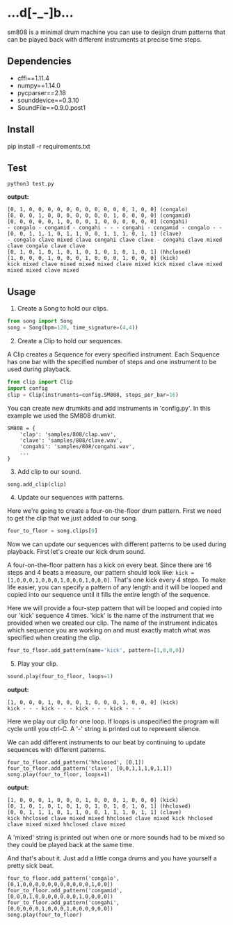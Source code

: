 # ...d[-_-]b...
sm808 is a minimal drum machine you can use to design drum patterns that can be played back with different instruments at precise time steps.

Dependencies
---
* cffi==1.11.4
* numpy==1.14.0
* pycparser==2.18
* sounddevice==0.3.10
* SoundFile==0.9.0.post1

Install
---
pip install -r requirements.txt

Test
---
```
python3 test.py
```
**output:**
```
[0, 1, 0, 0, 0, 0, 0, 0, 0, 0, 0, 0, 0, 1, 0, 0] (congalo)
[0, 0, 0, 1, 0, 0, 0, 0, 0, 0, 0, 1, 0, 0, 0, 0] (congamid)
[0, 0, 0, 0, 0, 1, 0, 0, 0, 1, 0, 0, 0, 0, 0, 0] (congahi)
- congalo - congamid - congahi - - - congahi - congamid - congalo - -
[0, 0, 1, 1, 1, 0, 1, 1, 0, 0, 1, 1, 1, 0, 1, 1] (clave)
- congalo clave mixed clave congahi clave clave - congahi clave mixed clave congalo clave clave
[0, 1, 0, 1, 0, 1, 0, 1, 0, 1, 0, 1, 0, 1, 0, 1] (hhclosed)
[1, 0, 0, 0, 1, 0, 0, 0, 1, 0, 0, 0, 1, 0, 0, 0] (kick)
kick mixed clave mixed mixed mixed clave mixed kick mixed clave mixed mixed mixed clave mixed
```
Usage
---
1. Create a Song to hold our clips.
```python
from song import Song
song = Song(bpm=120, time_signature=(4,4))
```

2. Create a Clip to hold our sequences.

A Clip creates a Sequence for every specified instrument. Each Sequence has one bar with the specified number of steps and one instrument to be used during playback.

```python
from clip import Clip
import config
clip = Clip(instruments=config.SM808, steps_per_bar=16)
```

You can create new drumkits and add instruments in 'config.py'. In this example we used the SM808 drumkit.
```config
SM808 = {
    'clap': 'samples/808/clap.wav',
    'clave': 'samples/808/clave.wav',
    'congahi': 'samples/808/congahi.wav',
    ...
}
```

3. Add clip to our sound.
```python
song.add_clip(clip)
```

4. Update our sequences with patterns.

Here we're going to create a four-on-the-floor drum pattern. First we need to get the clip that we just added to our song.
```python
four_to_floor = song.clips[0]
```
Now we can update our sequences with different patterns to be used during playback. First let's create our kick drum sound.

A four-on-the-floor pattern has a kick on every beat. Since there are 16 steps and 4 beats a measure, our pattern should look like: `kick = [1,0,0,0,1,0,0,0,1,0,0,0,1,0,0,0]`. That's one kick every 4 steps. To make life easier, you can specify a pattern of any length and it will be looped and copied into our sequence until it fills the entire length of the sequence.

Here we will provide a four-step pattern that will be looped and copied into our 'kick' sequence 4 times. 'kick' is the name of the instrument that we provided when we created our clip. The name of the instrument indicates which sequence you are working on and must exactly match what was specified when creating the clip.
```python
four_to_floor.add_pattern(name='kick', pattern=[1,0,0,0])
```

5. Play your clip.
```python
sound.play(four_to_floor, loops=1)
```
**output:**
```
[1, 0, 0, 0, 1, 0, 0, 0, 1, 0, 0, 0, 1, 0, 0, 0] (kick)
kick - - - kick - - - kick - - - kick - - -
```
Here we play our clip for one loop. If loops is unspecified the program will cycle until you ctrl-C. A '-' string is printed out to represent silence.

We can add different instruments to our beat by continuing to update sequences with different patterns.
```
four_to_floor.add_pattern('hhclosed', [0,1])
four_to_floor.add_pattern('clave', [0,0,1,1,1,0,1,1])
song.play(four_to_floor, loops=1)
```
**output:**
```
[1, 0, 0, 0, 1, 0, 0, 0, 1, 0, 0, 0, 1, 0, 0, 0] (kick)
[0, 1, 0, 1, 0, 1, 0, 1, 0, 1, 0, 1, 0, 1, 0, 1] (hhclosed)
[0, 0, 1, 1, 1, 0, 1, 1, 0, 0, 1, 1, 1, 0, 1, 1] (clave)
kick hhclosed clave mixed mixed hhclosed clave mixed kick hhclosed clave mixed mixed hhclosed clave mixed
```
A 'mixed' string is printed out when one or more sounds had to be mixed so they could be played back at the same time.

And that's about it. Just add a little conga drums and you have yourself a pretty sick beat.

```
four_to_floor.add_pattern('congalo', [0,1,0,0,0,0,0,0,0,0,0,0,0,1,0,0])
four_to_floor.add_pattern('congamid', [0,0,0,1,0,0,0,0,0,0,0,1,0,0,0,0])
four_to_floor.add_pattern('congahi', [0,0,0,0,0,1,0,0,0,1,0,0,0,0,0,0])
song.play(four_to_floor)
```
